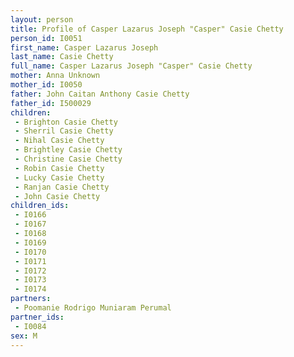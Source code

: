 ```yaml
---
layout: person
title: Profile of Casper Lazarus Joseph "Casper" Casie Chetty
person_id: I0051
first_name: Casper Lazarus Joseph
last_name: Casie Chetty
full_name: Casper Lazarus Joseph "Casper" Casie Chetty
mother: Anna Unknown
mother_id: I0050
father: John Caitan Anthony Casie Chetty
father_id: I500029
children:
 - Brighton Casie Chetty
 - Sherril Casie Chetty
 - Nihal Casie Chetty
 - Brightley Casie Chetty
 - Christine Casie Chetty
 - Robin Casie Chetty
 - Lucky Casie Chetty
 - Ranjan Casie Chetty
 - John Casie Chetty
children_ids:
 - I0166
 - I0167
 - I0168
 - I0169
 - I0170
 - I0171
 - I0172
 - I0173
 - I0174
partners:
 - Poomanie Rodrigo Muniaram Perumal
partner_ids:
 - I0084
sex: M
---
```


